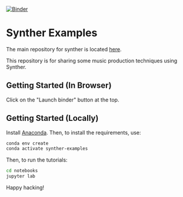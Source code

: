 [![Binder](https://mybinder.org/badge_logo.svg)](https://mybinder.org/v2/gh/ptrick/synther-examples/master?urlpath=lab/tree/notebooks)

# Synther Examples

The main repository for synther is located [here](https://github.com/ptrick/synther).

This repository is for sharing some music production techniques using Synther.

## Getting Started (In Browser)

Click on the "Launch binder" button at the top.

## Getting Started (Locally)

Install [Anaconda](https://www.anaconda.com/). Then, to install the requirements, use:

```bash
conda env create
conda activate synther-examples
```

Then, to run the tutorials:

```bash
cd notebooks
jupyter lab
```

Happy hacking!